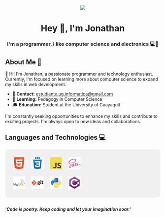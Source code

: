 <div id="header" align="center">
    <img src="https://media.giphy.com/media/qgQUggAC3Pfv687qPC/giphy.gif" width="200" />
    <h1 align="center">Hey 👋, I'm Jonathan</h1>
    <h3 align="center">I'm a programmer, I like computer science and electronics 💻🔌</h3>
</div>

## About Me 💬

👋 Hi! I'm Jonathan, a passionate programmer and technology enthusiast. Currently, I'm focused on learning more about computer science to expand my skills in web development.

- 📧 **Contact:** estudiante.ug.informatica@gmail.com
- 📖 **Learning:** Pedagogy in Computer Science
- 🎓 **Education:** Student at the University of Guayaquil

I'm constantly seeking opportunities to enhance my skills and contribute to exciting projects. I'm always open to new ideas and collaborations.

## Languages and Technologies 💻

<div align="center">
    <table style="margin: auto; border-collapse: separate; border-spacing: 10px; background-color: #f0f0f0; border-radius: 10px; padding: 10px;">
        <tr>
            <td style="text-align: center; padding: 5px; border-radius: 10px;">
                <img src="https://github.com/devicons/devicon/blob/master/icons/html5/html5-original.svg" title="HTML5" alt="HTML" width="40" height="40"/>
            </td>
            <td style="text-align: center; padding: 5px; border-radius: 10px;">
                <img src="https://github.com/devicons/devicon/blob/master/icons/css3/css3-plain-wordmark.svg" title="CSS3" alt="CSS" width="40" height="40"/>
            </td>
            <td style="text-align: center; padding: 5px; border-radius: 10px;">
                <img src="https://github.com/devicons/devicon/blob/master/icons/javascript/javascript-original.svg" title="JavaScript" alt="JavaScript" width="40" height="40"/>
            </td>
            <td style="text-align: center; padding: 5px; border-radius: 10px;">
                <img src="https://github.com/devicons/devicon/blob/master/icons/sass/sass-original.svg" title="Sass" alt="Sass" width="40" height="40"/>
            </td>
        </tr>
        <tr>
            <td style="text-align: center; padding: 5px; border-radius: 10px;">
                <img src="https://github.com/devicons/devicon/blob/master/icons/mysql/mysql-original-wordmark.svg" title="MySQL" alt="MySQL" width="40" height="40"/>
            </td>
            <td style="text-align: center; padding: 5px; border-radius: 10px;">
                <img src="https://github.com/devicons/devicon/blob/master/icons/git/git-original-wordmark.svg" title="Git" alt="Git" width="40" height="40"/>
            </td>
            <td style="text-align: center; padding: 5px; border-radius: 10px;">
                <img src="https://github.com/devicons/devicon/blob/master/icons/python/python-original.svg" title="Python" alt="Python" width="40" height="40"/>
            </td>
            <td style="text-align: center; padding: 5px; border-radius: 10px;">
                <img src="https://github.com/devicons/devicon/blob/master/icons/csharp/csharp-original.svg" title="C#" alt="C#" width="40" height="40"/>
            </td>
        </tr>
    </table>
</div>


##
***'Code is poetry. Keep coding and let your imagination soar.'***

